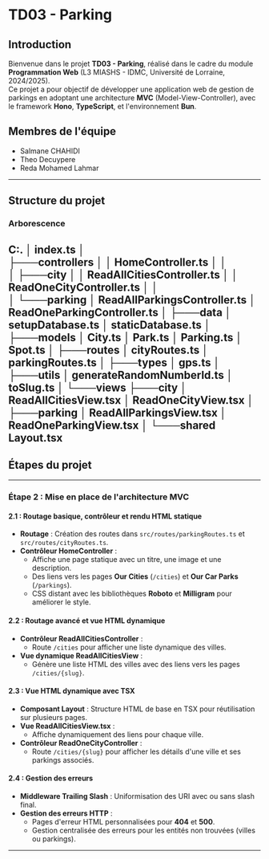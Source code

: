 # **TD03 - Parking**

## **Introduction**
Bienvenue dans le projet **TD03 - Parking**, réalisé dans le cadre du module **Programmation Web** (L3 MIASHS - IDMC, Université de Lorraine, 2024/2025).  
Ce projet a pour objectif de développer une application web de gestion de parkings en adoptant une architecture **MVC** (Model-View-Controller), avec le framework **Hono**, **TypeScript**, et l'environnement **Bun**.

## **Membres de l'équipe**
- Salmane CHAHIDI
- Theo Decuypere
- Reda Mohamed Lahmar

---

## **Structure du projet**

### **Arborescence**
C:.
│   index.ts
│   
├───controllers
│   │   HomeController.ts
│   │   
│   ├───city
│   │       ReadAllCitiesController.ts
│   │       ReadOneCityController.ts
│   │       
│   └───parking
│           ReadAllParkingsController.ts
│           ReadOneParkingController.ts
│
├───data
│       setupDatabase.ts
│       staticDatabase.ts
│
├───models
│       City.ts
│       Park.ts
│       Parking.ts
│       Spot.ts
│
├───routes
│       cityRoutes.ts
│       parkingRoutes.ts
│
├───types
│       gps.ts
│
├───utils
│       generateRandomNumberId.ts
│       toSlug.ts
│
└───views
    ├───city
    │       ReadAllCitiesView.tsx
    │       ReadOneCityView.tsx
    │
    ├───parking
    │       ReadAllParkingsView.tsx
    │       ReadOneParkingView.tsx
    │
    └───shared
            Layout.tsx
---

## **Étapes du projet**

---

### **Étape 2 : Mise en place de l'architecture MVC**

#### **2.1 : Routage basique, contrôleur et rendu HTML statique**
- **Routage** : Création des routes dans `src/routes/parkingRoutes.ts` et `src/routes/cityRoutes.ts`.
- **Contrôleur HomeController** : 
  - Affiche une page statique avec un titre, une image et une description.  
  - Des liens vers les pages **Our Cities** (`/cities`) et **Our Car Parks** (`/parkings`).
  - CSS distant avec les bibliothèques **Roboto** et **Milligram** pour améliorer le style.

#### **2.2 : Routage avancé et vue HTML dynamique**
- **Contrôleur ReadAllCitiesController** : 
  - Route `/cities` pour afficher une liste dynamique des villes.
- **Vue dynamique ReadAllCitiesView** : 
  - Génère une liste HTML des villes avec des liens vers les pages `/cities/{slug}`.

#### **2.3 : Vue HTML dynamique avec TSX**
- **Composant Layout** : Structure HTML de base en TSX pour réutilisation sur plusieurs pages.
- **Vue ReadAllCitiesView.tsx** : 
  - Affiche dynamiquement des liens pour chaque ville.
- **Contrôleur ReadOneCityController** : 
  - Route `/cities/{slug}` pour afficher les détails d'une ville et ses parkings associés.

#### **2.4 : Gestion des erreurs**
- **Middleware Trailing Slash** : Uniformisation des URI avec ou sans slash final.
- **Gestion des erreurs HTTP** :
  - Pages d'erreur HTML personnalisées pour **404** et **500**.
  - Gestion centralisée des erreurs pour les entités non trouvées (villes ou parkings).

---

